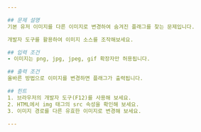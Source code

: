```yaml
---

## 문제 설명
기본 유저 이미지를 다른 이미지로 변경하여 숨겨진 플래그를 찾는 문제입니다.

개발자 도구를 활용하여 이미지 소스를 조작해보세요.

## 입력 조건
- 이미지는 png, jpg, jpeg, gif 확장자만 허용됩니다.

## 출력 조건
올바른 방법으로 이미지를 변경하면 플래그가 출력됩니다.

## 힌트
1. 브라우저의 개발자 도구(F12)를 사용해 보세요.
2. HTML에서 img 태그의 src 속성을 확인해 보세요.
3. 이미지 경로를 다른 유효한 이미지로 변경해 보세요.

---
```

